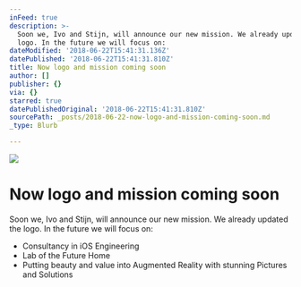 ```yaml
---
inFeed: true
description: >-
  Soon we, Ivo and Stijn, will announce our new mission. We already updated the
  logo. In the future we will focus on:
dateModified: '2018-06-22T15:41:31.136Z'
datePublished: '2018-06-22T15:41:31.810Z'
title: Now logo and mission coming soon
author: []
publisher: {}
via: {}
starred: true
datePublishedOriginal: '2018-06-22T15:41:31.810Z'
sourcePath: _posts/2018-06-22-now-logo-and-mission-coming-soon.md
_type: Blurb

---
```

![](https://the-grid-user-content.s3-us-west-2.amazonaws.com/00a4444b-5c95-4910-8f65-c0412433953a.png)

# Now logo and mission coming soon

Soon we, Ivo and Stijn, will announce our new mission. We already updated the logo. In the future we will focus on:

* Consultancy in iOS Engineering
* Lab of the Future Home
* Putting beauty and value into Augmented Reality with stunning Pictures and Solutions